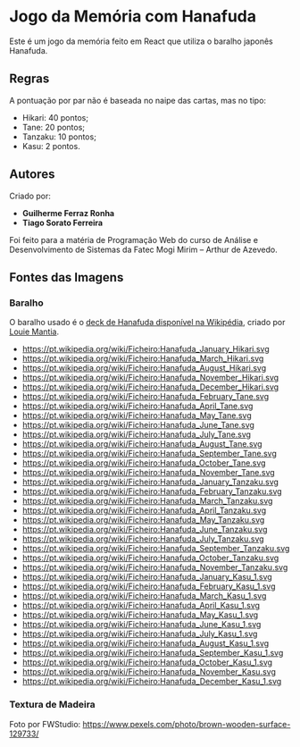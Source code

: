 # Jogo da Memória com Hanafuda

Este é um jogo da memória feito em React que utiliza o baralho japonês Hanafuda.

## Regras

A pontuação por par não é baseada no naipe das cartas, mas no tipo:

- Hikari: 40 pontos;
- Tane: 20 pontos;
- Tanzaku: 10 pontos;
- Kasu: 2 pontos.

## Autores

Criado por:
- **Guilherme Ferraz Ronha**
- **Tiago Sorato Ferreira**

Foi feito para a matéria de Programação Web do curso de Análise e Desenvolvimento
de Sistemas da Fatec Mogi Mirim – Arthur de Azevedo.

## Fontes das Imagens

### Baralho

O baralho usado é o [deck de Hanafuda disponível na Wikipédia](https://en.wikipedia.org/wiki/Hanafuda),
criado por [Louie Mantia](https://lmnt.me/).

* https://pt.wikipedia.org/wiki/Ficheiro:Hanafuda_January_Hikari.svg
* https://pt.wikipedia.org/wiki/Ficheiro:Hanafuda_March_Hikari.svg
* https://pt.wikipedia.org/wiki/Ficheiro:Hanafuda_August_Hikari.svg
* https://pt.wikipedia.org/wiki/Ficheiro:Hanafuda_November_Hikari.svg
* https://pt.wikipedia.org/wiki/Ficheiro:Hanafuda_December_Hikari.svg
* https://pt.wikipedia.org/wiki/Ficheiro:Hanafuda_February_Tane.svg
* https://pt.wikipedia.org/wiki/Ficheiro:Hanafuda_April_Tane.svg
* https://pt.wikipedia.org/wiki/Ficheiro:Hanafuda_May_Tane.svg
* https://pt.wikipedia.org/wiki/Ficheiro:Hanafuda_June_Tane.svg
* https://pt.wikipedia.org/wiki/Ficheiro:Hanafuda_July_Tane.svg
* https://pt.wikipedia.org/wiki/Ficheiro:Hanafuda_August_Tane.svg
* https://pt.wikipedia.org/wiki/Ficheiro:Hanafuda_September_Tane.svg
* https://pt.wikipedia.org/wiki/Ficheiro:Hanafuda_October_Tane.svg
* https://pt.wikipedia.org/wiki/Ficheiro:Hanafuda_November_Tane.svg
* https://pt.wikipedia.org/wiki/Ficheiro:Hanafuda_January_Tanzaku.svg
* https://pt.wikipedia.org/wiki/Ficheiro:Hanafuda_February_Tanzaku.svg
* https://pt.wikipedia.org/wiki/Ficheiro:Hanafuda_March_Tanzaku.svg
* https://pt.wikipedia.org/wiki/Ficheiro:Hanafuda_April_Tanzaku.svg
* https://pt.wikipedia.org/wiki/Ficheiro:Hanafuda_May_Tanzaku.svg
* https://pt.wikipedia.org/wiki/Ficheiro:Hanafuda_June_Tanzaku.svg
* https://pt.wikipedia.org/wiki/Ficheiro:Hanafuda_July_Tanzaku.svg
* https://pt.wikipedia.org/wiki/Ficheiro:Hanafuda_September_Tanzaku.svg
* https://pt.wikipedia.org/wiki/Ficheiro:Hanafuda_October_Tanzaku.svg
* https://pt.wikipedia.org/wiki/Ficheiro:Hanafuda_November_Tanzaku.svg
* https://pt.wikipedia.org/wiki/Ficheiro:Hanafuda_January_Kasu_1.svg
* https://pt.wikipedia.org/wiki/Ficheiro:Hanafuda_February_Kasu_1.svg
* https://pt.wikipedia.org/wiki/Ficheiro:Hanafuda_March_Kasu_1.svg
* https://pt.wikipedia.org/wiki/Ficheiro:Hanafuda_April_Kasu_1.svg
* https://pt.wikipedia.org/wiki/Ficheiro:Hanafuda_May_Kasu_1.svg
* https://pt.wikipedia.org/wiki/Ficheiro:Hanafuda_June_Kasu_1.svg
* https://pt.wikipedia.org/wiki/Ficheiro:Hanafuda_July_Kasu_1.svg
* https://pt.wikipedia.org/wiki/Ficheiro:Hanafuda_August_Kasu_1.svg
* https://pt.wikipedia.org/wiki/Ficheiro:Hanafuda_September_Kasu_1.svg
* https://pt.wikipedia.org/wiki/Ficheiro:Hanafuda_October_Kasu_1.svg
* https://pt.wikipedia.org/wiki/Ficheiro:Hanafuda_November_Kasu.svg
* https://pt.wikipedia.org/wiki/Ficheiro:Hanafuda_December_Kasu_1.svg

### Textura de Madeira

Foto por FWStudio: https://www.pexels.com/photo/brown-wooden-surface-129733/